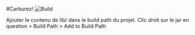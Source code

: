 #Carburez!
![Build](https://magnum.travis-ci.com/galexandre/mmm-Carburez.svg?token=dbf4gWvbxbZcGxXbLqj3)

Ajouter le contenu de lib/ dans le build path du projet. Clic droit sur le jar en question > Build Path > Add to Build Path

